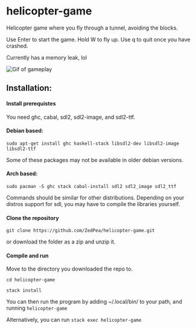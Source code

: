 # helicopter-game

Helicopter game where you fly through a tunnel, avoiding the blocks.

Use Enter to start the game. Hold W to fly up. Use q to quit once you have crashed.

Currently has a memory leak, lol

![Gif of gameplay](game.gif?raw=true "Game gif")

## Installation:

#### Install prerequistes
You need ghc, cabal, sdl2, sdl2-image, and sdl2-ttf.

#### Debian based:
`sudo apt-get install ghc haskell-stack libsdl2-dev libsdl2-image libsdl2-ttf`

Some of these packages may not be available in older debian versions.

#### Arch based:
`sudo pacman -S ghc stack cabal-install sdl2 sdl2_image sdl2_ttf`

Commands should be similar for other distributions. Depending on your distros support for sdl, you may have to compile the libraries yourself.

#### Clone the repository
`git clone https://github.com/ZedPea/helicopter-game.git`

or download the folder as a zip and unzip it.

#### Compile and run
Move to the directory you downloaded the repo to.

`cd helicopter-game`

`stack install`

You can then run the program by adding ~/.local/bin/ to your path, and running `helicopter-game`

Alternatively, you can run `stack exec helicopter-game`
